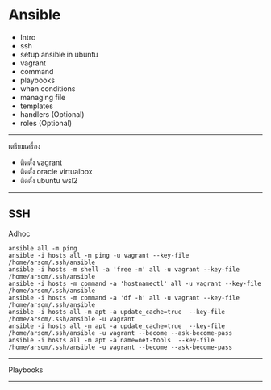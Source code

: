 # Ansible
- Intro
- ssh
- setup ansible in ubuntu 
- vagrant 
- command
- playbooks
- when conditions
- managing file 
- templates
- handlers (Optional)
- roles (Optional)

---
เตรียมเครื่อง 
- ติดตั้ง vagrant 
- ติดตั้ง oracle virtualbox
- ติดตั้ง ubuntu wsl2 
---
SSH
---
Adhoc
```
ansible all -m ping
ansible -i hosts all -m ping -u vagrant --key-file /home/arsom/.ssh/ansible
ansible -i hosts -m shell -a 'free -m' all -u vagrant --key-file /home/arsom/.ssh/ansible
ansible -i hosts -m command -a 'hostnamectl' all -u vagrant --key-file /home/arsom/.ssh/ansible
ansible -i hosts -m command -a 'df -h' all -u vagrant --key-file /home/arsom/.ssh/ansible
ansible -i hosts all -m apt -a update_cache=true  --key-file /home/arsom/.ssh/ansible -u vagrant
ansible -i hosts all -m apt -a update_cache=true  --key-file /home/arsom/.ssh/ansible -u vagrant --become --ask-become-pass
ansible -i hosts all -m apt -a name=net-tools  --key-file /home/arsom/.ssh/ansible -u vagrant --become --ask-become-pass
```
--- 
Playbooks

---
